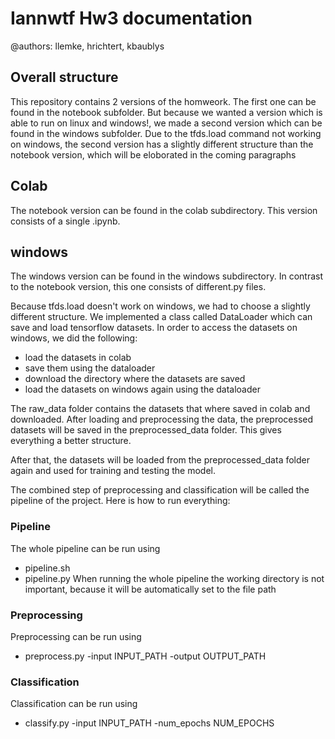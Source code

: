 # Iannwtf Hw3 documentation

@authors: llemke, hrichtert, kbaublys

## Overall structure

This repository contains 2 versions of the homweork. The first one can
be found in the notebook subfolder. But because we wanted a version which is 
able to run on linux and windows!, we made a second version which can be found in the windows
subfolder. Due to the tfds.load command not working on windows, the second version has a slightly 
different structure than the notebook version, which will be eloborated in the coming paragraphs

## Colab

The notebook version can be found in the colab subdirectory.
This version consists of a single .ipynb.

## windows

The windows version can be found in the windows subdirectory.
In contrast to the notebook version, this one consists 
of different.py files. 

Because tfds.load doesn't work on windows, we had to choose a slightly different structure.
We implemented a class called DataLoader which can save and load tensorflow datasets.
In order to access the datasets on windows, we did the following:
  - load the datasets in colab
  - save them using the dataloader
  - download the directory where the datasets are saved
  - load the datasets on windows again using the dataloader

The raw_data folder contains the datasets that where saved in colab and downloaded.
After loading and preprocessing the data, the preprocessed datasets will be saved
in the preprocessed_data folder. This gives everything a better structure. 

After that, the datasets will be loaded from the preprocessed_data folder again and
used for training and testing the model. 

The combined step of preprocessing and classification will be called the pipeline 
of the project. Here is how to run everything:

### Pipeline

The whole pipeline can be run using 
- pipeline.sh
- pipeline.py
When running the whole pipeline the working directory is not important,
because it will be automatically set to the file path

### Preprocessing

Preprocessing can be run using
- preprocess.py -input INPUT_PATH -output OUTPUT_PATH

### Classification

Classification can be run using
- classify.py -input INPUT_PATH -num_epochs NUM_EPOCHS